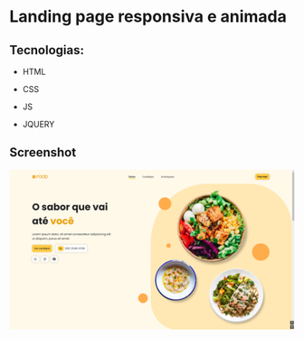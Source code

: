 # Landing page responsiva e animada

## Tecnologias:

* HTML

* CSS

* JS

* JQUERY

## Screenshot

![Screenshot](screenshot.png)
